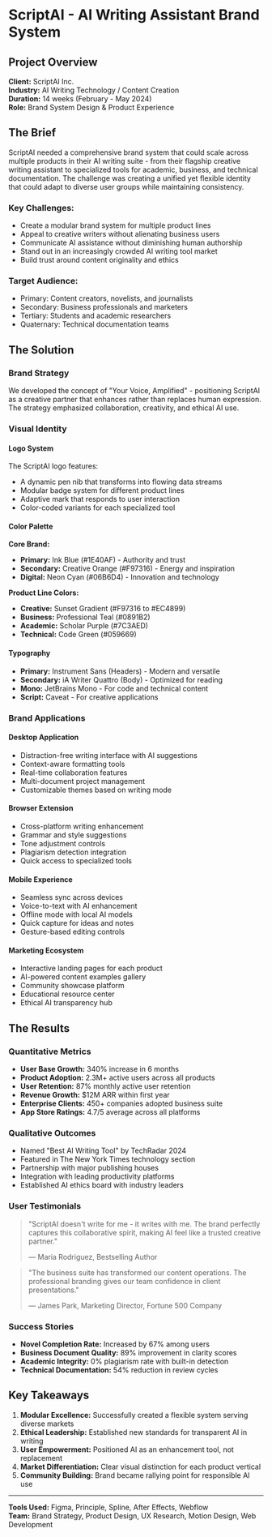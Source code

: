 # ScriptAI - AI Writing Assistant Brand System

## Project Overview
**Client:** ScriptAI Inc.  
**Industry:** AI Writing Technology / Content Creation  
**Duration:** 14 weeks (February - May 2024)  
**Role:** Brand System Design & Product Experience  

## The Brief

ScriptAI needed a comprehensive brand system that could scale across multiple products in their AI writing suite - from their flagship creative writing assistant to specialized tools for academic, business, and technical documentation. The challenge was creating a unified yet flexible identity that could adapt to diverse user groups while maintaining consistency.

### Key Challenges:
- Create a modular brand system for multiple product lines
- Appeal to creative writers without alienating business users
- Communicate AI assistance without diminishing human authorship
- Stand out in an increasingly crowded AI writing tool market
- Build trust around content originality and ethics

### Target Audience:
- Primary: Content creators, novelists, and journalists
- Secondary: Business professionals and marketers  
- Tertiary: Students and academic researchers
- Quaternary: Technical documentation teams

## The Solution

### Brand Strategy
We developed the concept of "Your Voice, Amplified" - positioning ScriptAI as a creative partner that enhances rather than replaces human expression. The strategy emphasized collaboration, creativity, and ethical AI use.

### Visual Identity

#### Logo System
The ScriptAI logo features:
- A dynamic pen nib that transforms into flowing data streams
- Modular badge system for different product lines
- Adaptive mark that responds to user interaction
- Color-coded variants for each specialized tool

#### Color Palette
**Core Brand:**
- **Primary:** Ink Blue (#1E40AF) - Authority and trust
- **Secondary:** Creative Orange (#F97316) - Energy and inspiration
- **Digital:** Neon Cyan (#06B6D4) - Innovation and technology

**Product Line Colors:**
- **Creative:** Sunset Gradient (#F97316 to #EC4899)
- **Business:** Professional Teal (#0891B2)
- **Academic:** Scholar Purple (#7C3AED)
- **Technical:** Code Green (#059669)

#### Typography
- **Primary:** Instrument Sans (Headers) - Modern and versatile
- **Secondary:** iA Writer Quattro (Body) - Optimized for reading
- **Mono:** JetBrains Mono - For code and technical content
- **Script:** Caveat - For creative applications

### Brand Applications

#### Desktop Application
- Distraction-free writing interface with AI suggestions
- Context-aware formatting tools
- Real-time collaboration features
- Multi-document project management
- Customizable themes based on writing mode

#### Browser Extension
- Cross-platform writing enhancement
- Grammar and style suggestions
- Tone adjustment controls
- Plagiarism detection integration
- Quick access to specialized tools

#### Mobile Experience
- Seamless sync across devices
- Voice-to-text with AI enhancement
- Offline mode with local AI models
- Quick capture for ideas and notes
- Gesture-based editing controls

#### Marketing Ecosystem
- Interactive landing pages for each product
- AI-powered content examples gallery
- Community showcase platform
- Educational resource center
- Ethical AI transparency hub

## The Results

### Quantitative Metrics
- **User Base Growth:** 340% increase in 6 months
- **Product Adoption:** 2.3M+ active users across all products
- **User Retention:** 87% monthly active user retention
- **Revenue Growth:** $12M ARR within first year
- **Enterprise Clients:** 450+ companies adopted business suite
- **App Store Ratings:** 4.7/5 average across all platforms

### Qualitative Outcomes
- Named "Best AI Writing Tool" by TechRadar 2024
- Featured in The New York Times technology section
- Partnership with major publishing houses
- Integration with leading productivity platforms
- Established AI ethics board with industry leaders

### User Testimonials

> "ScriptAI doesn't write for me - it writes with me. The brand perfectly captures this collaborative spirit, making AI feel like a trusted creative partner."
> 
> — Maria Rodriguez, Bestselling Author

> "The business suite has transformed our content operations. The professional branding gives our team confidence in client presentations."
> 
> — James Park, Marketing Director, Fortune 500 Company

### Success Stories
- **Novel Completion Rate:** Increased by 67% among users
- **Business Document Quality:** 89% improvement in clarity scores
- **Academic Integrity:** 0% plagiarism rate with built-in detection
- **Technical Documentation:** 54% reduction in review cycles

## Key Takeaways

1. **Modular Excellence:** Successfully created a flexible system serving diverse markets
2. **Ethical Leadership:** Established new standards for transparent AI in writing
3. **User Empowerment:** Positioned AI as an enhancement tool, not replacement
4. **Market Differentiation:** Clear visual distinction for each product vertical
5. **Community Building:** Brand became rallying point for responsible AI use

---

**Tools Used:** Figma, Principle, Spline, After Effects, Webflow  
**Team:** Brand Strategy, Product Design, UX Research, Motion Design, Web Development